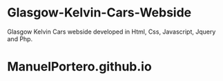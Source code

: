 # Glasgow-Kelvin-Cars-Webside
Glasgow Kelvin Cars webside developed in Html, Css, Javascript, Jquery and Php.
# ManuelPortero.github.io
